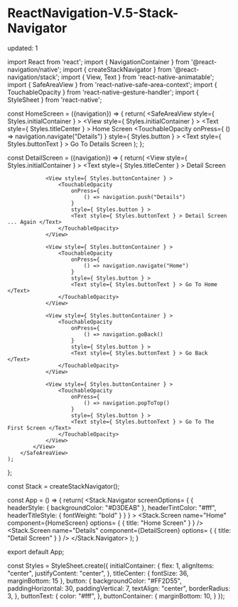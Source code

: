 # ReactNavigation-V.5-Stack-Navigator

updated: 1

import React from 'react';
import { NavigationContainer } from '@react-navigation/native';
import { createStackNavigator } from '@react-navigation/stack';
import { View, Text } from 'react-native-animatable';
import { SafeAreaView } from 'react-native-safe-area-context';
import { TouchableOpacity } from 'react-native-gesture-handler';
import { StyleSheet } from 'react-native';


const HomeScreen = ({navigation}) => {
    return(
        <SafeAreaView style={ Styles.initialContainer } >
            <View style={ Styles.initialContainer } >
                <Text style={ Styles.titleCenter } > Home Screen </Text>
                <TouchableOpacity 
                    onPress={
                        () => navigation.navigate("Details")
                    }
                    style={ Styles.button } >
                    <Text style={ Styles.buttonText } > Go To Details Screen </Text>
                </TouchableOpacity>
            </View>
        </SafeAreaView>
    );
};

const DetailScreen = ({navigation}) => {
    return(
        <SafeAreaView style={Styles.initialContainer} >
            <View style={ Styles.initialContainer } >
                <Text style={ Styles.titleCenter } > Detail Screen </Text>

                <View style={ Styles.buttonContainer } >
                    <TouchableOpacity 
                        onPress={
                            () => navigation.push("Details")
                        }
                        style={ Styles.button } >
                        <Text style={ Styles.buttonText } > Detail Screen ... Again </Text>
                    </TouchableOpacity>
                </View>

                <View style={ Styles.buttonContainer } >
                    <TouchableOpacity 
                        onPress={
                            () => navigation.navigate("Home")
                        }
                        style={ Styles.button } >
                        <Text style={ Styles.buttonText } > Go To Home </Text>
                    </TouchableOpacity>
                </View>

                <View style={ Styles.buttonContainer } >
                    <TouchableOpacity 
                        onPress={
                            () => navigation.goBack()
                        }
                        style={ Styles.button } >
                        <Text style={ Styles.buttonText } > Go Back </Text>
                    </TouchableOpacity>
                </View>

                <View style={ Styles.buttonContainer } >
                    <TouchableOpacity 
                        onPress={
                            () => navigation.popToTop()
                        }
                        style={ Styles.button } >
                        <Text style={ Styles.buttonText } > Go To The First Screen </Text>
                    </TouchableOpacity>
                </View>
            </View>
        </SafeAreaView>
    );
};

const Stack = createStackNavigator();

const App = () => {
    return(
        <NavigationContainer>
            <Stack.Navigator screenOptions= {
                {
                    headerStyle: {
                        backgroundColor: "#D3DEAB"
                    },
                    headerTintColor: "#fff",
                    headerTitleStyle: {
                        fontWeight: "bold"
                    }
                }
            } >
                <Stack.Screen 
                    name="Home"
                    component={HomeScreen} 
                    options= {
                        {
                            title: "Home Screen"
                        }
                    }
                />
                <Stack.Screen 
                    name="Details"
                    component={DetailScreen}
                    options= {
                        {
                            title: "Detail Screen"
                        }
                    }
                />
            </Stack.Navigator>
        </NavigationContainer>
    );
}

export default App;



const Styles = StyleSheet.create({
    initialContainer: {
        flex: 1, 
        alignItems: "center", 
        justifyContent: "center",
    },
    titleCenter: {
        fontSize: 36,
        marginBottom: 15
    },
    button: {
        backgroundColor: "#FF2D55",
        paddingHorizontal: 30,
        paddingVertical: 7,
        textAlign: "center",
        borderRadius: 3,
    },
    buttonText: {
        color: "#fff",
    },
    buttonContainer: {
        marginBottom: 10,
    }
});

